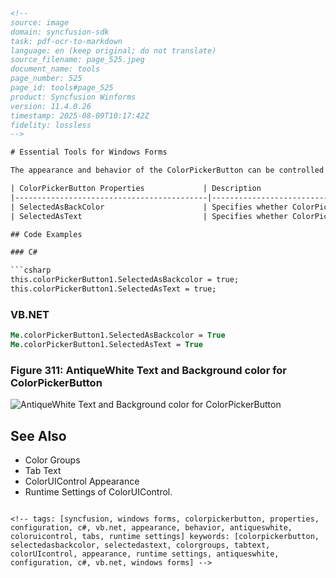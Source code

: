 ```html
<!-- 
source: image
domain: syncfusion-sdk
task: pdf-ocr-to-markdown
language: en (keep original; do not translate)
source_filename: page_525.jpeg
document_name: tools
page_number: 525
page_id: tools#page_525
product: Syncfusion Winforms
version: 11.4.0.26
timestamp: 2025-08-09T10:17:42Z
fidelity: lossless
-->

# Essential Tools for Windows Forms

The appearance and behavior of the ColorPickerButton can be controlled using the below properties.

| ColorPickerButton Properties             | Description                                                                                         |
|-------------------------------------------|-----------------------------------------------------------------------------------------------------|
| SelectedAsBackColor                      | Specifies whether ColorPickerButton.SelectedColor is set as the button backcolor.                    |
| SelectedAsText                           | Specifies whether ColorPickerButton.SelectedColor is set as the button text value.                    |

## Code Examples

### C#

```csharp
this.colorPickerButton1.SelectedAsBackcolor = true;
this.colorPickerButton1.SelectedAsText = true;
```

### VB.NET

```vb
Me.colorPickerButton1.SelectedAsBackcolor = True
Me.colorPickerButton1.SelectedAsText = True
```

### Figure 311: AntiqueWhite Text and Background color for ColorPickerButton

![AntiqueWhite Text and Background color for ColorPickerButton](https://via.placeholder.com/600x400?text=Figure%20311)

## See Also

- Color Groups
- Tab Text
- ColorUIControl Appearance
- Runtime Settings of ColorUIControl.
``` 

<!-- tags: [syncfusion, windows forms, colorpickerbutton, properties, configuration, c#, vb.net, appearance, behavior, antiqueswhite, coloruicontrol, tabs, runtime settings] keywords: [colorpickerbutton, selectedasbackcolor, selectedastext, colorgroups, tabtext, colorUIcontrol, appearance, runtime settings, antiqueswhite, configuration, c#, vb.net, windows forms] -->
```